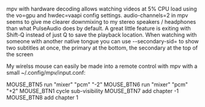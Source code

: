mpv with hardware decoding allows watching videos at 5% CPU load using the vo=gpu and hwdec=vaapi config settings. audio-channels=2 in mpv seems to give me clearer downmixing to my stereo speakers / headphones than what PulseAudio does by default. A great little feature is exiting with Shift-Q instead of just Q to save the playback location. When watching with someone with another native tongue you can use --secondary-sid= to show two subtitles at once, the primary at the bottom, the secondary at the top of the screen

My wirelss mouse can easily be made into a remote control with mpv with a small ~/.config/mpv/input.conf:

MOUSE_BTN5 run "mixer" "pcm" "-2"
MOUSE_BTN6 run "mixer" "pcm" "+2"
MOUSE_BTN1 cycle sub-visibility
MOUSE_BTN7 add chapter -1
MOUSE_BTN8 add chapter 1